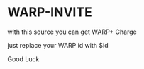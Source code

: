 # WARP-INVITE
with this source you can get WARP+ Charge

just replace your WARP id with $id

Good Luck
